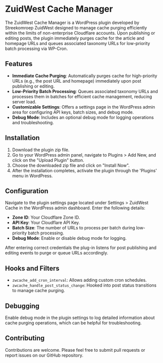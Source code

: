 # ZuidWest Cache Manager

The ZuidWest Cache Manager is a WordPress plugin developed by Streekomroep ZuidWest designed to manage cache purging efficiently within the limits of non-enterprise Cloudflare accounts. Upon publishing or editing posts, the plugin immediately purges cache for the article and homepage URLs and queues associated taxonomy URLs for low-priority batch processing via WP-Cron.

## Features

- **Immediate Cache Purging**: Automatically purges cache for high-priority URLs (e.g., the post URL and homepage) immediately upon post publishing or editing.
- **Low-Priority Batch Processing**: Queues associated taxonomy URLs and processes them in batches for efficient cache management, reducing server load.
- **Customizable Settings**: Offers a settings page in the WordPress admin area for configuring API keys, batch sizes, and debug mode.
- **Debug Mode**: Includes an optional debug mode for logging operations and troubleshooting.

## Installation

1. Download the plugin zip file.
2. Go to your WordPress admin panel, navigate to Plugins > Add New, and click on the "Upload Plugin" button.
3. Choose the downloaded zip file and click on "Install Now".
4. After the installation completes, activate the plugin through the 'Plugins' menu in WordPress.

## Configuration

Navigate to the plugin settings page located under Settings > ZuidWest Cache in the WordPress admin dashboard. Enter the following details:

- **Zone ID**: Your Cloudflare Zone ID.
- **API Key**: Your Cloudflare API Key.
- **Batch Size**: The number of URLs to process per batch during low-priority batch processing.
- **Debug Mode**: Enable or disable debug mode for logging.

After entering correct credentials the plug-in listens for post publishing and editing events to purge or queue URLs accordingly.

## Hooks and Filters

- `zwcache_add_cron_interval`: Allows adding custom cron schedules.
- `zwcache_handle_post_status_change`: Hooked into post status transitions to manage cache purging.

## Debugging

Enable debug mode in the plugin settings to log detailed information about cache purging operations, which can be helpful for troubleshooting.

## Contributing

Contributions are welcome. Please feel free to submit pull requests or report issues on our GitHub repository.